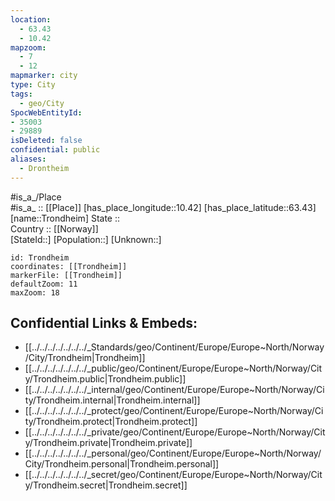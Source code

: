 ```yaml
---
location:
  - 63.43
  - 10.42
mapzoom:
  - 7
  - 12
mapmarker: city
type: City
tags:
  - geo/City
SpocWebEntityId: 
- 35003
- 29889
isDeleted: false
confidential: public
aliases:
  - Drontheim
---
```

#is_a_/Place  
#is_a_ :: [[Place]] 
[has_place_longitude::10.42] 
[has_place_latitude::63.43] 
[name::Trondheim] 
State ::  
Country :: [[Norway]]  
[StateId::] 
[Population::] 
[Unknown::] 


```leaflet
id: Trondheim
coordinates: [[Trondheim]] 
markerFile: [[Trondheim]] 
defaultZoom: 11 
maxZoom: 18
```


## Confidential Links & Embeds: 
- [[../../../../../../../_Standards/geo/Continent/Europe/Europe~North/Norway/City/Trondheim|Trondheim]] 
- [[../../../../../../../_public/geo/Continent/Europe/Europe~North/Norway/City/Trondheim.public|Trondheim.public]] 
- [[../../../../../../../_internal/geo/Continent/Europe/Europe~North/Norway/City/Trondheim.internal|Trondheim.internal]] 
- [[../../../../../../../_protect/geo/Continent/Europe/Europe~North/Norway/City/Trondheim.protect|Trondheim.protect]] 
- [[../../../../../../../_private/geo/Continent/Europe/Europe~North/Norway/City/Trondheim.private|Trondheim.private]] 
- [[../../../../../../../_personal/geo/Continent/Europe/Europe~North/Norway/City/Trondheim.personal|Trondheim.personal]] 
- [[../../../../../../../_secret/geo/Continent/Europe/Europe~North/Norway/City/Trondheim.secret|Trondheim.secret]] 
